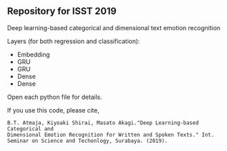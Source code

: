 ## Repository for ISST 2019  
Deep learning-based categorical and dimensional text emotion recognition  

Layers (for both regression and classification):  
- Embedding
- GRU
- GRU
- Dense
- Dense

Open each python file for details.

If you use this code, please cite,
```
B.T. Atmaja, Kiyoaki Shirai, Masato Akagi."Deep Learning-based Categorical and
Dimensional Emotion Recognition for Written and Spoken Texts." Int. Seminar on Science and Techonlogy, Surabaya. (2019).
```
